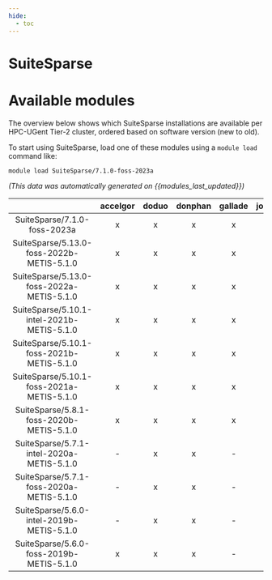 ```yaml
---
hide:
  - toc
---
```


SuiteSparse
===========

# Available modules


The overview below shows which SuiteSparse installations are available per HPC-UGent Tier-2 cluster, ordered based on software version (new to old).

To start using SuiteSparse, load one of these modules using a `module load` command like:

```shell
module load SuiteSparse/7.1.0-foss-2023a
```

*(This data was automatically generated on {{modules_last_updated}})*  

| |accelgor|doduo|donphan|gallade|joltik|shinx|skitty|
| :---: | :---: | :---: | :---: | :---: | :---: | :---: | :---: |
|SuiteSparse/7.1.0-foss-2023a|x|x|x|x|x|x|x|
|SuiteSparse/5.13.0-foss-2022b-METIS-5.1.0|x|x|x|x|x|-|-|
|SuiteSparse/5.13.0-foss-2022a-METIS-5.1.0|x|x|x|x|x|-|-|
|SuiteSparse/5.10.1-intel-2021b-METIS-5.1.0|x|x|x|x|x|-|-|
|SuiteSparse/5.10.1-foss-2021b-METIS-5.1.0|x|x|x|x|x|-|-|
|SuiteSparse/5.10.1-foss-2021a-METIS-5.1.0|x|x|x|x|x|-|-|
|SuiteSparse/5.8.1-foss-2020b-METIS-5.1.0|x|x|x|x|x|-|-|
|SuiteSparse/5.7.1-intel-2020a-METIS-5.1.0|-|x|x|-|x|-|-|
|SuiteSparse/5.7.1-foss-2020a-METIS-5.1.0|-|x|x|-|x|-|-|
|SuiteSparse/5.6.0-intel-2019b-METIS-5.1.0|-|x|x|-|x|-|-|
|SuiteSparse/5.6.0-foss-2019b-METIS-5.1.0|x|x|x|-|x|-|-|
